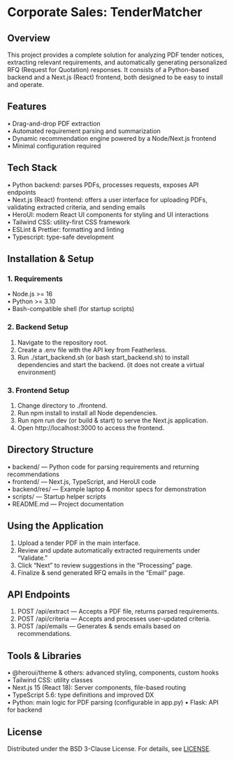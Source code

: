# Corporate Sales: TenderMatcher

## Overview

This project provides a complete solution for analyzing PDF tender notices, extracting relevant requirements, and automatically generating personalized RFQ (Request for Quotation) responses. It consists of a Python-based backend and a Next.js (React) frontend, both designed to be easy to install and operate.

## Features

• Drag-and-drop PDF extraction  
• Automated requirement parsing and summarization  
• Dynamic recommendation engine powered by a Node/Next.js frontend  
• Minimal configuration required

## Tech Stack

• Python backend: parses PDFs, processes requests, exposes API endpoints  
• Next.js (React) frontend: offers a user interface for uploading PDFs, validating extracted criteria, and sending emails  
• HeroUI: modern React UI components for styling and UI interactions  
• Tailwind CSS: utility-first CSS framework  
• ESLint & Prettier: formatting and linting  
• Typescript: type-safe development

## Installation & Setup

### 1. Requirements

• Node.js >= 16  
• Python >= 3.10  
• Bash-compatible shell (for startup scripts)

### 2. Backend Setup

1. Navigate to the repository root.
2. Create a .env file with the API key from Featherless.
3. Run ./start_backend.sh (or bash start_backend.sh) to install dependencies and start the backend. (it does not create a virtual environment)

### 3. Frontend Setup

1. Change directory to ./frontend.
2. Run npm install to install all Node dependencies.
3. Run npm run dev (or build & start) to serve the Next.js application.
4. Open http://localhost:3000 to access the frontend.

## Directory Structure

• backend/ — Python code for parsing requirements and returning recommendations  
• frontend/ — Next.js, TypeScript, and HeroUI code  
• backend/res/ — Example laptop & monitor specs for demonstration  
• scripts/ — Startup helper scripts  
• README.md — Project documentation

## Using the Application

1. Upload a tender PDF in the main interface.
2. Review and update automatically extracted requirements under “Validate.”
3. Click “Next” to review suggestions in the “Processing” page.
4. Finalize & send generated RFQ emails in the “Email” page.

## API Endpoints

1. POST /api/extract — Accepts a PDF file, returns parsed requirements.
2. POST /api/criteria — Accepts and processes user-updated criteria.
3. POST /api/emails — Generates & sends emails based on recommendations.

## Tools & Libraries

• @heroui/theme & others: advanced styling, components, custom hooks  
• Tailwind CSS: utility classes  
• Next.js 15 (React 18): Server components, file-based routing  
• TypeScript 5.6: type definitions and improved DX  
• Python: main logic for PDF parsing (configurable in app.py)
• Flask: API for backend

## License

Distributed under the BSD 3-Clause License. For details, see [LICENSE](./LICENSE).
